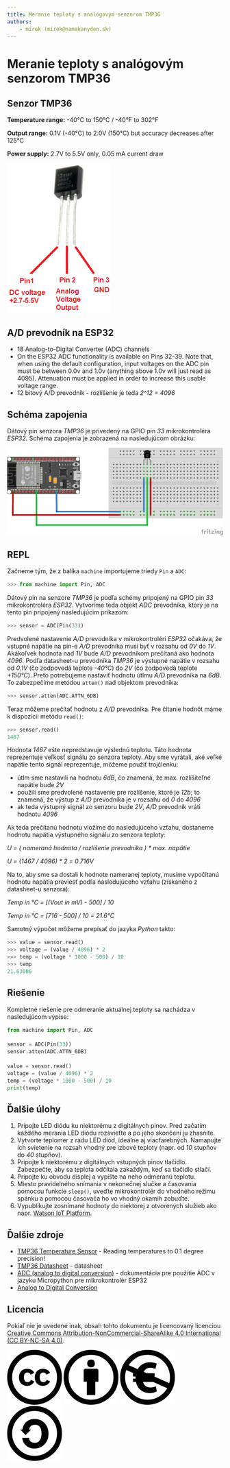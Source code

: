 ```yaml
---
title: Meranie teploty s analógovým senzorom TMP36
authors:
	- mirek (mirek@namakanyden.sk)
---
```

# Meranie teploty s analógovým senzorom TMP36

## Senzor TMP36

 **Temperature range:** -40°C to 150°C / -40°F to 302°F

 **Output range:** 0.1V (-40°C) to 2.0V (150°C) but accuracy decreases after 125°C

 **Power supply:** 2.7V to 5.5V only, 0.05 mA current draw

![Rozloženie pinov senzora TMP36](images/tmp36.pinout.png)

## A/D prevodník na ESP32

* 18 Analog-to-Digital Converter (ADC) channels
* On the ESP32 ADC functionality is available on Pins 32-39. Note that, when using the default configuration, input voltages on the ADC pin must be between 0.0v and 1.0v (anything above 1.0v will just read as 4095).  Attenuation must be applied in order to increase this usable voltage range.
* 12 bitový A/D prevodník - rozlíšenie je teda _2^12 = 4096_

## Schéma zapojenia

Dátový pin senzora _TMP36_ je privedený na GPIO pin _33_ mikrokontroléra _ESP32_. Schéma zapojenia je zobrazená na nasledujúcom obrázku:

![Schematic](images/esp32.with.tmp36.png)

## REPL

Začneme tým, že z balíka `machine` importujeme triedy `Pin` a `ADC`:

```python
>>> from machine import Pin, ADC
```

Dátový pin na senzore _TMP36_ je podľa schémy pripojený na GPIO pin _33_ mikrokontroléra _ESP32_. Vytvoríme teda objekt _ADC_ prevodníka, ktorý je na tento pin pripojený nasledujúcim príkazom:

```python
>>> sensor = ADC(Pin(33))
```

Predvolené nastavenie _A/D_ prevodníka v mikrokontroléri _ESP32_ očakáva, že vstupné napätie na pin-e _A/D_ prevodníka musí byť v rozsahu od _0V_ do _1V_. Akákoľvek hodnota nad _1V_ bude _A/D_ prevodníkom prečítaná ako hodnota _4096_. Podľa datasheet-u prevodníka _TMP36_ je výstupné napätie v rozsahu od _0.1V_ (čo zodpovedá teplote _-40°C_) do _2V_ (čo zodpovedá teplote _+150°C_). Preto potrebujeme nastaviť hodnotu útlmu _A/D_ prevodníka na _6dB_. To zabezpečíme metódou `atten()` nad objektom prevodníka:

```python
>>> sensor.atten(ADC.ATTN_6DB)
```

Teraz môžeme prečítať hodnotu z _A/D_ prevodníka. Pre čítanie hodnôt máme k dispozícii metódu `read()`:

```python
>>> sensor.read()
1467
```

Hodnota _1467_ ešte nepredstavuje výslednú teplotu. Táto hodnota reprezentuje veľkosť signálu zo senzora teploty. Aby sme vyrátali, aké veľké napätie tento signál reprezentuje, môžeme použiť trojčlenku:

* útlm sme nastavili na hodnotu _6dB_, čo znamená, že max. rozlíšiteľné napätie bude _2V_
* použili sme predvolené nastavenie pre rozlíšenie, ktoré je _12b_; to znamená, že výstup z _A/D_ prevodníka je v rozsahu od _0_ do _4096_
* ak teda výstupný signál zo senzoru bude _2V_, _A/D_ prevodník vráti hodnotu _4096_

Ak teda prečítanú hodnotu vložíme do nasledujúceho vzťahu, dostaneme hodnotu napätia výstupného signálu zo senzora teploty:

_U = ( nameraná hodnota / rozlíšenie prevodníka ) * max. napätie_

_U = (1467 / 4096) * 2 = 0.716V_

Na to, aby sme sa dostali k hodnote nameranej teploty, musíme vypočítanú hodnotu napätia previesť podľa nasledujúceho vzťahu (získaného z datasheet-u senzora):

_Temp in °C = [(Vout in mV) - 500] / 10_

_Temp in °C = [716 - 500] / 10 = 21.6°C_

Samotný výpočet môžeme prepísať do jazyka _Python_ takto:

```python
>>> value = sensor.read()
>>> voltage = (value / 4096) * 2
>>> temp = (voltage * 1000 - 500) / 10
>>> temp
21.63086
```

## Riešenie

Kompletné riešenie pre odmeranie aktuálnej teploty sa nachádza v nasledujúcom výpise:


```python
from machine import Pin, ADC

sensor = ADC(Pin(33))
sensor.atten(ADC.ATTN_6DB)

value = sensor.read()
voltage = (value / 4096) * 2
temp = (voltage * 1000 - 500) / 10
print(temp)
```

## Ďalšie úlohy

1. Pripojte LED diódu ku niektorému z digitálnych pinov. Pred začatím každého merania LED diódu rozsvieťte a po jeho skončení ju zhasnite.
2. Vytvorte teplomer z radu LED diód, ideálne aj viacfarebných. Namapujte ich svietenie na rozsah vhodný pre izbové teploty (napr. od _10_ stupňov do _40_ stupňov).
3. Pripojte k niektorému z digitálnych vstupných pinov tlačidlo. Zabezpečte, aby sa teplota odčítala zakaždým, keď sa tlačidlo stlačí.
4. Pripojte ku obvodu displej a vypíšte na neho odmeranú teplotu.
5. Miesto pravidelného snímania v nekonečnej slučke a časovania pomocou funkcie `sleep()`, uveďte mikrokontrolér do vhodného režimu spánku a pomocou časovača ho vo vhodný okamih zobuďte.
6. Vypublikujte zosnímané hodnoty do niektorej z otvorených služieb ako napr. [Watson IoT Platform](https://www.ibm.com/internet-of-things/solutions/iot-platform/watson-iot-platform).

## Ďalšie zdroje

* [TMP36 Temperature Sensor](https://learn.adafruit.com/tmp36-temperature-sensor/overview) - Reading temperatures to 0.1 degree precision!
* [TMP36 Datasheet](http://learn.adafruit.com/system/assets/assets/000/010/131/original/TMP35_36_37.pdf) - datasheet
* [ADC (analog to digital conversion)](http://docs.micropython.org/en/latest/esp32/quickref.html#adc-analog-to-digital-conversion) - dokumentácia pre použitie ADC v jazyku Micropython pre mikrokontrolér ESP32
* [Analog to Digital Conversion](https://learn.sparkfun.com/tutorials/analog-to-digital-conversion/all)

## Licencia

Pokiaľ nie je uvedené inak, obsah tohto dokumentu je licencovaný licenciou [Creative Commons Attribution-NonCommercial-ShareAlike 4.0 International (CC BY-NC-SA 4.0)](https://creativecommons.org/licenses/by-nc-sa/4.0/).

![Creative Commons](images/cc.svg) ![by](images/by.svg) ![nc-eu](images/nc-eu.svg) ![sa](images/sa.svg)
